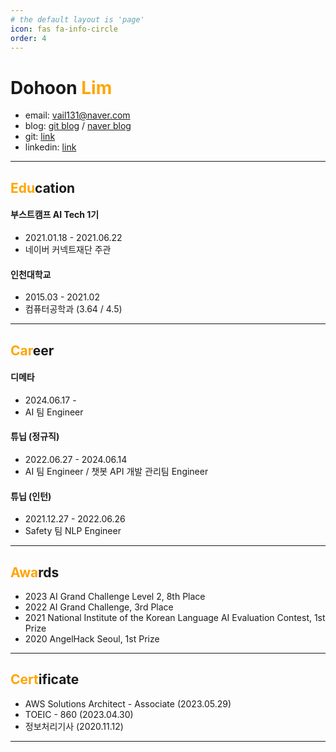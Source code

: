 ```yaml
---
# the default layout is 'page'
icon: fas fa-info-circle
order: 4
---
```

# **Dohoon <span style="color:orange">Lim</span>**

- email: vail131@naver.com
- blog: [git blog](https://tofulim.github.io/) / [naver blog](https://blog.naver.com/vail131)
- git: [link](https://github.com/tofulim)
- linkedin: [link](https://www.linkedin.com/in/%EB%8F%84%ED%9B%88-%EC%9E%84-33580221a/)

---
## **<span style="color:orange">Edu</span>cation**

#### 부스트캠프 AI Tech 1기
- 2021.01.18 - 2021.06.22
- 네이버 커넥트재단 주관 

#### 인천대학교
- 2015.03 - 2021.02
- 컴퓨터공학과 (3.64 / 4.5)

---
## **<span style="color:orange">Car</span>eer**

#### 디메타
- 2024.06.17 -  
- AI 팀 Engineer

#### 튜닙 (정규직)
- 2022.06.27 - 2024.06.14
- AI 팀 Engineer / 챗봇 API 개발 관리팀 Engineer

#### 튜닙 (인턴)
- 2021.12.27 - 2022.06.26
- Safety 팀 NLP Engineer


---
## **<span style="color:orange">Awa</span>rds**
- 2023 AI Grand Challenge Level 2, 8th Place
- 2022 AI Grand Challenge, 3rd Place
- 2021 National Institute of the Korean Language AI Evaluation Contest, 1st Prize
- 2020 AngelHack Seoul, 1st Prize

---
## **<span style="color:orange">Cert</span>ificate**
- AWS Solutions Architect - Associate (2023.05.29)
- TOEIC - 860 (2023.04.30)
- 정보처리기사 (2020.11.12)

---
<!--
## **<span style="color:orange">Proj</span>ect**
#### 챗봇 API 개발 및 운영
- 기간: 2022.06
- 개요: 챗봇 대화에 필요한 모델 서버(GPU)와 API 서버(CPU) 개발 및 관리
- 수행 업무
	1. 모델 서빙
		- 딥러닝 모델의 최적화, 성능 측정 및 배포 (triton inference server, TensorRT, ONNX, ECS)
		- 자연어 생성, 토큰 및 문장 분류, 이미지 생성, 캡셔닝 등 다양한 기반 모델 checkpoint를 효율적으로 서빙
	2. API 서버 개발
	    - 100여 종의 페르소나 챗봇 back-end API 개발 (FastAPI, ECS)
	3. 서버 운영 및 인프라 관리
	    - CI/CD 적용: Docker 이미지 빌드 최적화 및 ECS 배포 자동화 도입 (GitHub Actions 활용, 빌드 및 배포 시간 70% 단축, 30분 -> 8분)
	    - 오토스케일링 적용: 서버 요청량에 기반한 자동 서버 증/감축으로 AWS 서버 인스턴스 비용 최대 46% 절감
	4. 데이터 파이프라인 구축
		- 대화 로그 데이터를 지속적으로 학습 데이터로 만드는 ETL 파이프라인 개발 (Airflow)

#### AI Grand Challenge Level 2
- 기간: 2023.10 - 2023.11
- 개요: RAG(검색 증강 생성) 방식으로 LLM을 보조해 정책 보고서를 작성
- 수행 업무
	1. 파이프라인 설계
		- 관련 문서의 요약문을 프롬프트로 제공해 LLM 생성 텍스트의 신뢰도를 높이는 구조 고안
	2. 데이터 생성
		- OpenAI GPT-4 프롬프트 엔지니어링을 통한 기반 LLM 모델 학습 데이터 생성
	3. 추론 및 제출
		- 정책 보고서 요구사항에 맞는 추론 파이프라인 개발
		- Docker 컨테이너 환경 설정 및 빌드하여 이미지 제출

#### Safety
- 기간: 2021.12 - 2022.08
- 개요: 문장 내 혐오 카테고리 분류 및 혐오 부분 탐지하는 NLP 모델 개발 및 서빙
- 수행 업무
	1. 데이터 수집
		- 멀티 프로세싱 활용 데이터 크롤링(Ray)
		- 학습 데이터 전처리(pandas)
		- 크라우드 소싱을 통한 라벨링의 가이드라인 작성
	2. 모델 실험, 학습, 최적화 및 서빙
		- Token / Sequence Classification 모델 학습 코드 개발 및 실험 진행(pytorch, Deepspeed)
		- TensorRT 활용한 RPS 최적화

#### 국립국어원 2021 인공지능 언어능력 평가
- 기간: 2021.09 - 2021.11
- 개요: 문법성 / 인과관계 / 동형이의어 / 판정의문문 분류를 수행하는 네 가지 NLP 모델을 각각 개발하는 과제 수행
- 수행업무
	1. 문법성 파트 담당, SequenceClassification 모델 개발
	2. EDA, augmentation & pseudo-labeling 
-->
